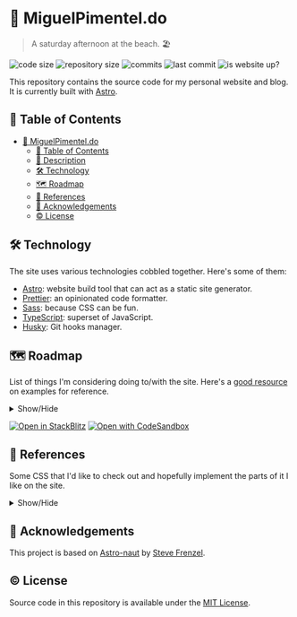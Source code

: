 # 🦝 MiguelPimentel.do

> A saturday afternoon at the beach. 🏖

![code size](https://img.shields.io/github/languages/code-size/semanticdata/miguelpimentel.do) ![repository size](https://img.shields.io/github/repo-size/semanticdata/miguelpimentel.do) ![commits](https://img.shields.io/github/commit-activity/t/semanticdata/miguelpimentel.do) ![last commit](https://img.shields.io/github/last-commit/semanticdata/miguelpimentel.do) ![is website up?](https://img.shields.io/website/https/miguelpimentel.do.svg)

This repository contains the source code for my personal website and blog. It is currently built with [Astro](https://astro.build/).

## 📑 Table of Contents

- [🦝 MiguelPimentel.do](#-miguelpimenteldo)
  - [📑 Table of Contents](#-table-of-contents)
  - [📄 Description](#-description)
  - [🛠️ Technology](#️-technology)
  - [🗺 Roadmap](#-roadmap)
  - [🔎 References](#-references)
  - [💜 Acknowledgements](#-acknowledgements)
  - [© License](#-license)

## 🛠️ Technology

The site uses various technologies cobbled together. Here's some of them:

- [Astro](https://astro.build/): website build tool that can act as a static site generator.
- [Prettier](https://github.com/prettier/prettier): an opinionated code formatter.
- [Sass](https://github.com/sass/sass): because CSS can be fun.
- [TypeScript](https://github.com/microsoft/TypeScript): superset of JavaScript.
- [Husky](https://github.com/typicode/husky): Git hooks manager.

## 🗺 Roadmap

List of things I'm considering doing to/with the site. Here's a [good resource](https://github.com/withastro/astro/blob/main/examples/component/README.md) on examples for reference.

<details>
<summary>Show/Hide</summary>

- [x] About page
- [x] Blog section
- [x] Notes section
- [x] Journal page
- [x] Uses page
- [x] Now page
- [x] Meta page
- [x] 404 error page
- [x] Projects page
- [x] RSS feed(s)
- [x] Syntax Highlighting
- [x] Fluid typography (with [Utopia](https://utopia.fyi))
- [ ] Robots.txt
- [ ] Sitemap
- [ ] Tags/Categories
- [ ] Explore other font combinations. (e.g. [Lobster](https://fonts.google.com/specimen/Lobster))
- [ ] Admonition-style callouts
- [ ] Recent posts/notes/projects
- [ ] GitHub Pages integration (`.github/workflows/deploy.yml`)(broken styles)
- [x] Vercel integration (`vercel.json`)
- [x] Netlify integration (`netlify.toml`)
- [x] HTTP headers

### Components

- [ ] Table of Contents (using `<details>` and `<summary>`)
- [ ] Card view (used in the Notes section)
- [ ] Theme toggle

</details>

[![Open in StackBlitz](https://developer.stackblitz.com/img/open_in_stackblitz.svg)](https://stackblitz.com/github/semanticdata/miguelpimentel.do/tree/main/) [![Open with CodeSandbox](https://assets.codesandbox.io/github/button-edit-lime.svg)](https://codesandbox.io/p/sandbox/github/semanticdata/miguelpimentel.do/tree/main)

<!-- [![Open in GitHub Codespaces](https://github.com/codespaces/badge.svg)](https://codespaces.new/withastro/astro?devcontainer_path=.devcontainer/component/devcontainer.json) -->

## 🔎 References

Some CSS that I'd like to check out and hopefully implement the parts of it I like on the site.

<details>
<summary>Show/Hide</summary>

```css
:root {
  --accent: 136, 58, 234;
  --accent-light: 224, 204, 250;
  --accent-dark: 49, 10, 101;
  --accent-gradient: linear-gradient(
    45deg,
    rgb(var(--accent)),
    rgb(var(--accent-light)) 30%,
    white 60%
  );
}
html {
  font-family: system-ui, sans-serif;
  background: #13151a;
  background-size: 224px;
}
code {
  font-family:
    Menlo,
    Monaco,
    Lucida Console,
    Liberation Mono,
    DejaVu Sans Mono,
    Bitstream Vera Sans Mono,
    Courier New,
    monospace;
}
.astro-a {
  position: absolute;
  top: -32px;
  left: 50%;
  transform: translatex(-50%);
  width: 220px;
  height: auto;
  z-index: -1;
}
.text-gradient {
  background-image: var(--accent-gradient);
  -webkit-background-clip: text;
  -webkit-text-fill-color: transparent;
  background-size: 400%;
  background-position: 0%;
}
.instructions {
  margin-bottom: 2rem;
  border: 1px solid rgba(var(--accent-light), 25%);
  background: linear-gradient(
    rgba(var(--accent-dark), 66%),
    rgba(var(--accent-dark), 33%)
  );
  padding: 1.5rem;
  border-radius: 8px;
}
.instructions code {
  font-size: 0.8em;
  font-weight: bold;
  background: rgba(var(--accent-light), 12%);
  color: rgb(var(--accent-light));
  border-radius: 4px;
  padding: 0.3em 0.4em;
}
.instructions strong {
  color: rgb(var(--accent-light));
}
.link-card-grid {
  display: grid;
  grid-template-columns: repeat(auto-fit, minmax(24ch, 1fr));
  gap: 2rem;
  padding: 0;
}
.link-card {
  list-style: none;
  display: flex;
  padding: 1px;
  background-color: #23262d;
  background-image: none;
  background-size: 400%;
  border-radius: 7px;
  background-position: 100%;
  transition: background-position 0.6s cubic-bezier(0.22, 1, 0.36, 1);
  box-shadow: inset 0 0 0 1px rgba(255, 255, 255, 0.1);
}
.link-card > a {
  width: 100%;
  text-decoration: none;
  line-height: 1.4;
  padding: calc(1.5rem - 1px);
  border-radius: 8px;
  color: white;
  background-color: #23262d;
  opacity: 0.8;
}
h2 {
  margin: 0;
  font-size: 1.25rem;
  transition: color 0.6s cubic-bezier(0.22, 1, 0.36, 1);
}
p {
  margin-top: 0.5rem;
  margin-bottom: 0;
}
.link-card:is(:hover, :focus-within) {
  background-position: 0;
  background-image: var(--accent-gradient);
}
.link-card:is(:hover, :focus-within) h2 {
  color: rgb(var(--accent-light));
}
```

</details>

## 💜 Acknowledgements

This project is based on [Astro-naut](https://github.com/stevefrenzel/astro-naut) by [Steve Frenzel](https://stevefrenzel.dev/).

## © License

Source code in this repository is available under the [MIT License](LICENSE).
